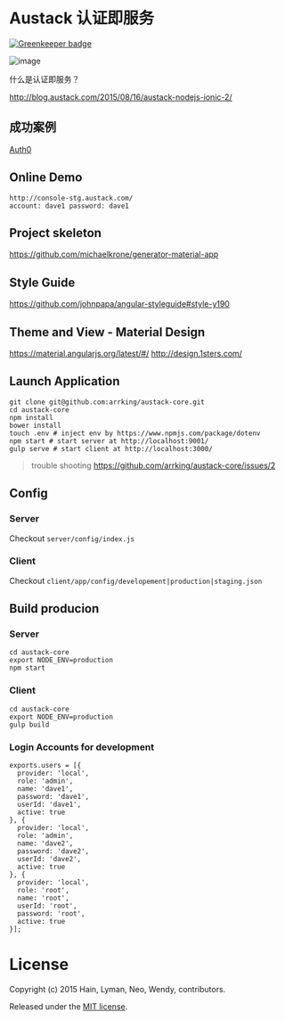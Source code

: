 # Austack 认证即服务

[![Greenkeeper badge](https://badges.greenkeeper.io/zanjs/austack-core.svg)](https://greenkeeper.io/)

![image](https://cloud.githubusercontent.com/assets/3538629/9595072/c6767052-5096-11e5-949d-99d9267a1703.png)

什么是认证即服务？

http://blog.austack.com/2015/08/16/austack-nodejs-ionic-2/


## 成功案例
[Auth0](https://www.auth0.com)


## Online Demo
```
http://console-stg.austack.com/
account: dave1 password: dave1 
```


## Project skeleton
https://github.com/michaelkrone/generator-material-app

## Style Guide
https://github.com/johnpapa/angular-styleguide#style-y190

## Theme and View - Material Design
https://material.angularjs.org/latest/#/
http://design.1sters.com/

## Launch Application
```
git clone git@github.com:arrking/austack-core.git
cd austack-core
npm install
bower install
touch .env # inject env by https://www.npmjs.com/package/dotenv
npm start # start server at http://localhost:9001/
gulp serve # start client at http://localhost:3000/
```

> trouble shooting https://github.com/arrking/austack-core/issues/2

## Config

### Server
Checkout ```server/config/index.js```

### Client
Checkout ```client/app/config/developement|production|staging.json```

## Build producion

### Server
```
cd austack-core
export NODE_ENV=production
npm start
```

### Client
```
cd austack-core
export NODE_ENV=production
gulp build
```


### Login Accounts for development
```
exports.users = [{
  provider: 'local',
  role: 'admin',
  name: 'dave1',
  password: 'dave1',
  userId: 'dave1',
  active: true
}, {
  provider: 'local',
  role: 'admin',
  name: 'dave2',
  password: 'dave2',
  userId: 'dave2',
  active: true
}, {
  provider: 'local',
  role: 'root',
  name: 'root',
  userId: 'root',
  password: 'root',
  active: true
}];
```

# License
Copyright (c) 2015 Hain, Lyman, Neo, Wendy, contributors.

Released under the [MIT license](https://tldrlegal.com/license/mit-license).

